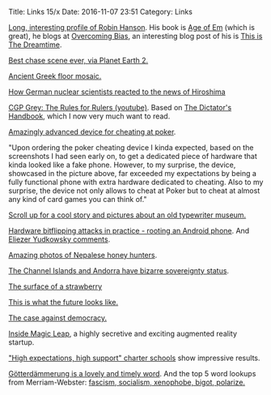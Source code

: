 Title: Links 15/x
Date: 2016-11-07 23:51
Category: Links

[Long, interesting profile of Robin Hanson](http://www.chronicle.com/article/Is-This-Economist-Too-Far/238050). His book is [Age of Em](https://www.amazon.com/gp/product/0198754620?redirect=true&sa-no-redirect=1&pldnSite=1) (which is great), he blogs at [Overcoming Bias](https://www.overcomingbias.com/), an interesting blog post of his is [This is The Dreamtime](http://www.overcomingbias.com/2009/09/this-is-the-dream-time.html). 

[Best chase scene ever, via Planet Earth 2.](http://kottke.org/16/11/incredible-iguanasnake-chase-scene)

[Ancient Greek floor mosaic.](https://twitter.com/archpics/status/789405411497488384)

[How German nuclear scientists reacted to the news of Hiroshima](http://lukemuehlhauser.com/how-german-nuclear-scientists-reacted-to-the-news-of-hiroshima/)

[CGP Grey: The Rules for Rulers (youtube)](https://www.youtube.com/watch?v=rStL7niR7gs). Based on [The Dictator's Handbook](https://www.amazon.com/gp/product/1610391845?sa-no-redirect=1&pldnSite=1), which I now very much want to read.

[Amazingly advanced device for cheating at poker](https://www.elie.net/blog/security/fuller-house-exposing-high-end-poker-cheating-devices).

"Upon ordering the poker cheating device I kinda expected, based on the screenshots I had seen early on, to get a dedicated piece of hardware that kinda looked like a fake phone. However, to my surprise, the device, showcased in the picture above, far exceeded my expectations by being a fully functional phone with extra hardware dedicated to cheating. Also to my surprise, the device not only allows to cheat at Poker but to cheat at almost any kind of card games you can think of."

[Scroll up for a cool story and pictures about an old typewriter museum.](https://twitter.com/mwichary/status/791719605026877441)

[Hardware bitflipping attacks in practice - rooting an Android phone](https://www.schneier.com/blog/archives/2016/10/hardware_bit-fl_1.html). And [Eliezer Yudkowsky comments](https://www.facebook.com/yudkowsky/posts/10154711366179228).

[Amazing photos of Nepalese honey hunters](http://www.mymodernmet.com/profiles/blogs/andrew-newey-gurung-honey-hunters).

[The Channel Islands and Andorra have bizarre sovereignty status](https://twitter.com/Meaningness/status/793587223237169152).

[The surface of a strawberry](https://twitter.com/WorldAndScience/status/793603680956145665)

[This is what the future looks like.](https://twitter.com/briankane/status/791857609817096193)

[The case against democracy.](http://www.newyorker.com/magazine/2016/11/07/the-case-against-democracy)

[Inside Magic Leap](http://www.forbes.com/sites/davidewalt/2016/11/02/inside-magic-leap-the-secretive-4-5-billion-startup-changing-computing-forever/amp/), a highly secretive and exciting augmented reality startup.

["High expectations, high support" charter schools](http://www.nytimes.com/2016/11/06/opinion/sunday/schools-that-work.html?_r=0) show impressive results.

[Götterdämmerung is a lovely and timely word](https://twitter.com/MerriamWebster/status/795740554063740928). And the top 5 word lookups from Merriam-Webster: [fascism, socialism, xenophobe, bigot, polarize.](https://twitter.com/MerriamWebster/status/795825937375969280)

